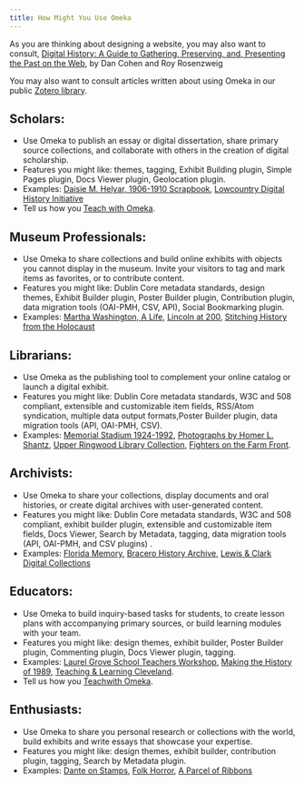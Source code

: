 ```yaml
---
title: How Might You Use Omeka
---
```


As you are thinking about designing a website, you may also want to consult, [Digital History: A Guide to Gathering, Preserving, and, Presenting the Past on the Web](http://chnm.gmu.edu/digitalhistory), by Dan Cohen and Roy Rosenzweig

You may also want to consult articles written about using Omeka in our public [Zotero library](https://www.zotero.org/groups/omeka/items).

Scholars: 
-----------------------------------------------------------

-   Use Omeka to publish an essay or digital dissertation, share primary source collections, and collaborate with others in the creation of digital scholarship.
-   Features you might like: themes, tagging, Exhibit Building plugin, Simple Pages plugin, Docs Viewer plugin, Geolocation plugin.
-   Examples: [Daisie M. Helyar, 1906-1910 Scrapbook](http://gslis.simmons.edu/daisie/), [Lowcountry Digital History Initiative](http://ldhi.library.cofc.edu/)
-   Tell us how you [Teach with Omeka](/Teach_with_Omeka).

Museum Professionals:
-----------------------------------------------------------

-   Use Omeka to share collections and build online exhibits with objects you cannot display in the museum. Invite your visitors to tag and mark items as favorites, or to contribute content. 
-   Features you might like: Dublin Core metadata standards, design themes, Exhibit Builder plugin, Poster Builder plugin, Contribution plugin, data migration tools (OAI-PMH, CSV, API), Social Bookmarking plugin.
-   Examples: [Martha Washington, A Life](http://marthawashington.us), [Lincoln at 200](http://publications.newberry.org/lincoln/), [Stitching History from the Holocaust](http://liblamp.uwm.edu/omeka/A/)

Librarians:
---------------------------------------------------------------
-   Use Omeka as the publishing tool to complement your online catalog or launch a digital exhibit.
-   Features you might like: Dublin Core metadata standards, W3C and 508 compliant, extensible and customizable item fields, RSS/Atom syndication, multiple data output formats,Poster Builder plugin, data migration tools (API, OAI-PMH, CSV).
-   Examples: [Memorial Stadium 1924-1992](http://brickhouse.lib.umn.edu/), [Photographs by Homer L. Shantz](http://digitalcommons.library.arizona.edu/x/exhibits/shantzafrica), [Upper Ringwood Library Collection](http://www.upperringwood.org/index.php), [Fighters on the Farm Front](http://scarc.library.oregonstate.edu/omeka/exhibits/show/fighters).

Archivists:
---------------------------------------------------------------
-   Use Omeka to share your collections, display documents and oral histories, or create digital archives with user-generated content.
-   Features you might like: Dublin Core metadata standards, W3C and 508 compliant, exhibit builder plugin, extensible and customizable item fields, Docs Viewer, Search by Metadata, tagging, data migration tools (API, OAI-PMH, and CSV plugins) .
-   Examples: [Florida Memory](http://floridamemory.com/), [Bracero    History Archive](http://braceroarchive.org), [Lewis & Clark Digital Collections](http://digitalcollections.lclark.edu/)

Educators:
-------------------------------------------------------------

-   Use Omeka to build inquiry-based tasks for students, to create lesson plans with accompanying primary sources, or build learning modules with your team.
-   Features you might like: design themes, exhibit builder, Poster Builder plugin, Commenting plugin, Docs Viewer plugin, tagging.
-   Examples: [Laurel Grove School Teachers Workshop](http://chnm.gmu.edu/laurelgrove), [Making the History of 1989](http://chnm.gmu.edu/1989), [Teaching & Learning Cleveland](http://csudigitalhumanities.org/exhibits/).
-   Tell us how you [Teachwith Omeka](/Teach_with_Omeka).

Enthusiasts:
--------------------------------------------------------------

-   Use Omeka to share you personal research or collections with the world, build exhibits and write essays that showcase your expertise.
-   Features you might like: design themes, exhibit builder, contribution plugin, tagging, Search by Metadata plugin.
-   Examples: [Dante on Stamps](http://www.danteonstamps.com/ds/), [Folk Horror](http://www.folkhorror.com/), [A Parcel of Ribbons](http://aparcelofribbons.co.uk/)
